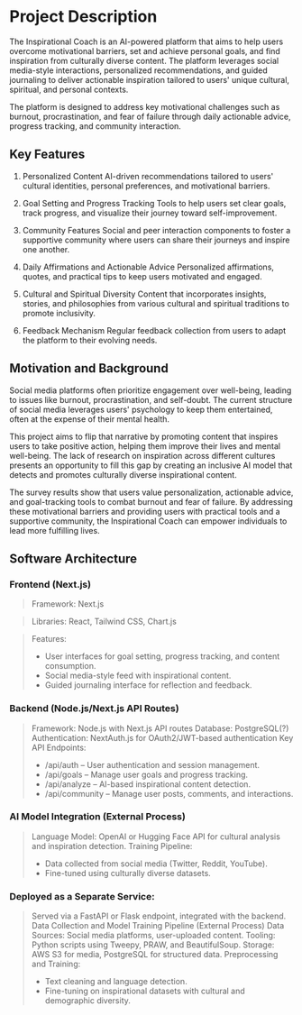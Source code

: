 # Project Description
The Inspirational Coach is an AI-powered platform that aims to help users overcome motivational barriers, set and achieve personal goals, and find inspiration from culturally diverse content. The platform leverages social media-style interactions, personalized recommendations, and guided journaling to deliver actionable inspiration tailored to users' unique cultural, spiritual, and personal contexts.

The platform is designed to address key motivational challenges such as burnout, procrastination, and fear of failure through daily actionable advice, progress tracking, and community interaction.

## Key Features
1. Personalized Content
AI-driven recommendations tailored to users' cultural identities, personal preferences, and motivational barriers.

2. Goal Setting and Progress Tracking
Tools to help users set clear goals, track progress, and visualize their journey toward self-improvement.

3. Community Features
Social and peer interaction components to foster a supportive community where users can share their journeys and inspire one another.

4. Daily Affirmations and Actionable Advice
Personalized affirmations, quotes, and practical tips to keep users motivated and engaged.

5. Cultural and Spiritual Diversity
Content that incorporates insights, stories, and philosophies from various cultural and spiritual traditions to promote inclusivity.

6. Feedback Mechanism
Regular feedback collection from users to adapt the platform to their evolving needs.

## Motivation and Background
Social media platforms often prioritize engagement over well-being, leading to issues like burnout, procrastination, and self-doubt. The current structure of social media leverages users' psychology to keep them entertained, often at the expense of their mental health.

This project aims to flip that narrative by promoting content that inspires users to take positive action, helping them improve their lives and mental well-being. The lack of research on inspiration across different cultures presents an opportunity to fill this gap by creating an inclusive AI model that detects and promotes culturally diverse inspirational content.

The survey results show that users value personalization, actionable advice, and goal-tracking tools to combat burnout and fear of failure. By addressing these motivational barriers and providing users with practical tools and a supportive community, the Inspirational Coach can empower individuals to lead more fulfilling lives.

## Software Architecture
### Frontend (Next.js)
> Framework: Next.js

> Libraries: React, Tailwind CSS, Chart.js

> Features:
> * User interfaces for goal setting, progress tracking, and content consumption.
> * Social media-style feed with inspirational content.
> * Guided journaling interface for reflection and feedback.

### Backend (Node.js/Next.js API Routes)
> Framework: Node.js with Next.js API routes
> Database: PostgreSQL(?)
> Authentication: NextAuth.js for OAuth2/JWT-based authentication
> Key API Endpoints:
> * /api/auth – User authentication and session management.
> * /api/goals – Manage user goals and progress tracking.
> * /api/analyze – AI-based inspirational content detection.
> * /api/community – Manage user posts, comments, and interactions.

### AI Model Integration (External Process)
> Language Model: OpenAI or Hugging Face API for cultural analysis and inspiration detection.
> Training Pipeline:
> * Data collected from social media (Twitter, Reddit, YouTube).
> * Fine-tuned using culturally diverse datasets.

### Deployed as a Separate Service:
> Served via a FastAPI or Flask endpoint, integrated with the backend.
> Data Collection and Model Training Pipeline (External Process)
> Data Sources: Social media platforms, user-uploaded content.
> Tooling: Python scripts using Tweepy, PRAW, and BeautifulSoup.
> Storage: AWS S3 for media, PostgreSQL for structured data.
> Preprocessing and Training:
> * Text cleaning and language detection.
> * Fine-tuning on inspirational datasets with cultural and demographic diversity.
